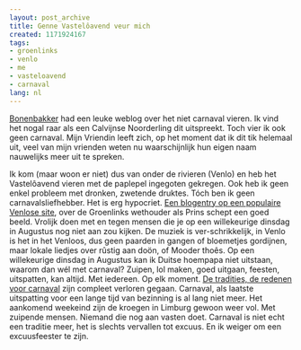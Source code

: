 ```yaml
---
layout: post_archive
title: Genne Vastelôavend veur mich
created: 1171924167
tags:
- groenlinks
- venlo
- me
- vasteloavend
- carnaval
lang: nl
---
```

[Bonenbakker](http://bonebakker.punt.nl/) had een leuke weblog over het niet carnaval vieren. Ik vind het nogal raar als een Calvijnse Noorderling dit uitspreekt. Toch vier ik ook geen carnaval. Mijn Vriendin leeft zich, op het moment dat ik dit tik helemaal uit, veel van mijn vrienden weten nu waarschijnlijk hun eigen naam nauwelijks meer uit te spreken.

Ik kom (maar woon er niet) dus van onder de rivieren (Venlo) en heb het Vastelôavend vieren met de paplepel ingegoten gekregen. Ook heb ik geen enkel probleem met dronken, zwetende druktes. Tóch ben ik geen carnavalsliefhebber. Het is erg hypocriet. [Een blogentry op een populaire Venlose site](http://venlog.kloeken.nl/index.php?lid=475), over de Groenlinks wethouder als Prins schept een goed beeld. Vrolijk doen met en tegen mensen die je op een willekeurige dinsdag in Augustus nog niet aan zou kijken. De muziek is ver-schrikkelijk, in Venlo is het in het Venloos, dus geen paarden in gangen of bloemetjes gordijnen, maar lokale liedjes over rûstig aan doön, of Mooder thoês. Op een willekeurige dinsdag in Augustus kan ik Duitse hoempapa niet uitstaan, waarom dan wél met carnaval? Zuipen, lol maken, goed uitgaan, feesten, uitspatten, kan altijd. Met iedereen. Op elk moment.  [De tradities, de redenen voor carnaval](http://www.xs4all.nl/~hansbeen/errepul/geschiedenis_carnaval/index.html) zijn compleet verloren gegaan. Carnaval, als laatste uitspatting voor een lange tijd van bezinning is al lang niet meer. Het aankomend weekeind zijn de kroegen in Limburg gewoon weer vol. Met zuipende mensen. Niemand die nog aan vasten doet. Carnaval is niet echt een traditie meer, het is slechts vervallen tot excuus. En ik weiger om een excuusfeester te zijn.
